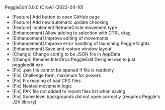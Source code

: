 PeggleEdit 5.0.0 (Crow) (2023-04-10)

* [Feature] Add button to open GitHub page
* [Feature] Add new automatic update checking
* [Feature] Implement RetraceCircle movement type
* [Enhancement] Allow adding to selection with CTRL drag
* [Enhancement] Improve editing of movements
* [Enhancement] Improve error handling of launching Peggle Nights
* [Enhancement] Save and restore window layout
* [Change] Change config to be JSON file in AppData
* [Change] Rename IntelOrca.PeggleEdit.Designer.exe to just peggleedit.exe
* [Fix] .pak file cannot be opened if file is readonly
* [Fix] Challenge form, maximum for powers
* [Fix] Fix reading of bad CFG files
* [Fix] Nested movement logic
* [Fix] PAK file not added to recent files list when saving
* [Fix] Some level backgrounds did not open correctly (requires Peggle's J2K library)

